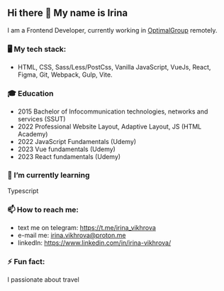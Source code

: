 ## Hi there 👋 My name is Irina

I am a Frontend Developer, currently working in [OptimalGroup](https://optimalgroup.ru/) remotely.

### 🖥️ My tech stack:
   - HTML, CSS, Sass/Less/PostCss, Vanilla JavaScript, VueJs, React, Figma, Git, Webpack, Gulp, Vite.

### 🎓 Education
  - 2015 Bachelor of Infocommunication technologies, networks and services (SSUT)
  - 2022 Professional Website Layout, Adaptive Layout, JS (HTML Academy)
  - 2022 JavaScript Fundamentals (Udemy)
  - 2023 Vue fundamentals (Udemy)
  - 2023 React fundamentals (Udemy)

### 🌱 I’m currently learning 
Typescript

### 📫 How to reach me: 
  - text me on telegram: https://t.me/irina_vikhrova 
  - e-mail me: irina.vikhrova@proton.me 
  - linkedIn: https://www.linkedin.com/in/irina-vikhrova/ 

### ⚡ Fun fact:
 I passionate about travel 


